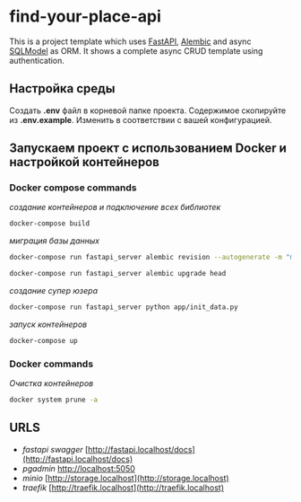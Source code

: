 # find-your-place-api
This is a project template which uses [FastAPI](https://fastapi.tiangolo.com/), [Alembic](https://alembic.sqlalchemy.org/en/latest/) and async [SQLModel](https://sqlmodel.tiangolo.com/) as ORM. It shows a complete async CRUD template using authentication.

## Настройка среды
Создать **.env** файл в корневой папке проекта. Содержимое скопируйте из **.env.example**. Изменить в соответствии с вашей конфигурацией.

## Запускаем проект с использованием Docker и настройкой контейнеров
### Docker compose commands
*создание контейнеров и подключение всех библиотек*
```sh
docker-compose build
```
*миграция базы данных*
```sh
docker-compose run fastapi_server alembic revision --autogenerate -m "mig"
```
```sh
docker-compose run fastapi_server alembic upgrade head
```
*создание супер юзера*
```sh
docker-compose run fastapi_server python app/init_data.py
```
*запуск контейнеров*
```sh
docker-compose up
```
### Docker commands
*Очистка контейнеров*
```sh
docker system prune -a
```

## URLS
- *fastapi swagger* [http://fastapi.localhost/docs](http://fastapi.localhost/docs)
- *pgadmin* [http://localhost:5050](http://localhost:5050)
- *minio* [http://storage.localhost](http://storage.localhost)
- *traefik* [http://traefik.localhost](http://traefik.localhost)
